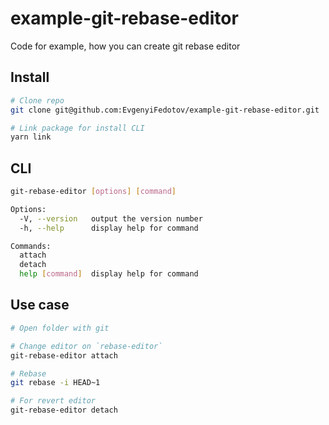 # example-git-rebase-editor

Code for example, how you can create git rebase editor

## Install

```sh
# Clone repo
git clone git@github.com:EvgenyiFedotov/example-git-rebase-editor.git

# Link package for install CLI
yarn link
```

## CLI

```sh
git-rebase-editor [options] [command]

Options:
  -V, --version   output the version number
  -h, --help      display help for command

Commands:
  attach
  detach
  help [command]  display help for command
```

## Use case

```sh
# Open folder with git

# Change editor on `rebase-editor`
git-rebase-editor attach

# Rebase
git rebase -i HEAD~1

# For revert editor
git-rebase-editor detach
```
